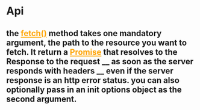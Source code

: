 # Api
## the <b style="color: orange"><u>fetch()</u></b> method takes one mandatory argument, the path to the resource you want to fetch. It return a <b style='color:orange'><u>Promise</u></b> that resolves to the Response to the request __ as soon as the server responds with headers __ even if the server response is an http error status. you can also optionally pass in an init options object as the second argument.